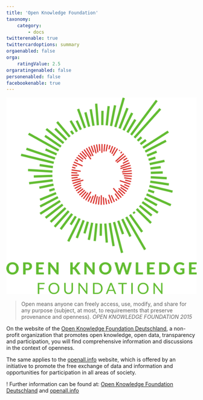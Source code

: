 ```yaml
---
title: 'Open Knowledge Foundation'
taxonomy:
    category:
        - docs
twitterenable: true
twittercardoptions: summary
orgaenabled: false
orga:
    ratingValue: 2.5
orgaratingenabled: false
personenabled: false
facebookenable: true
---
```


![](okf.png?resize=200)
> Open means anyone can freely access, use, modify, and share for any purpose (subject, at most, to requirements that preserve provenance and openness).
> <cite>OPEN KNOWLEDGE FOUNDATION 2015</cite>

On the website of the [Open Knowledge Foundation Deutschland](https://okfn.de/), a non-profit organization that promotes open knowledge, open data, transparency and participation, you will find comprehensive information and discussions in the context of openness.

The same applies to the [openall.info](https://openall.info/) website, which is offered by an initiative to promote the free exchange of data and information and opportunities for participation in all areas of society.

! Further information can be found at: [Open Knowledge Foundation Deutschland](https://okfn.de/) and [openall.info](http://openall.info/open-culture-offene-kultur/open-knowledge/definition/)
